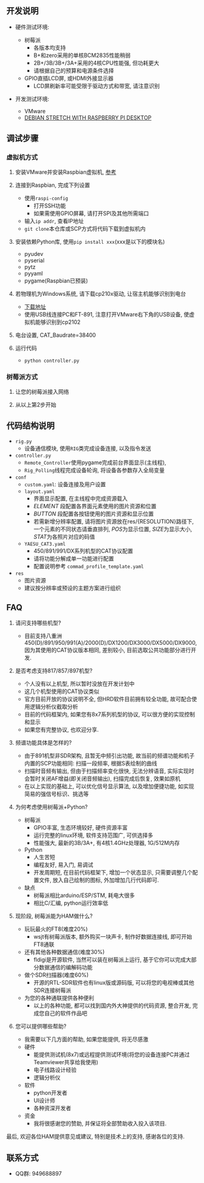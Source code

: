 ## 开发说明

- 硬件测试环境:
    - 树莓派
        - 各版本均支持
        - B+和zero采用的单核BCM2835性能稍弱
        - 2B+/3B/3B+/3A+采用的4核CPU性能强, 但功耗更大
        - 请根据自己的预算和电源条件选择
    - GPIO直插LCD屏, 或HDMI外接显示器
        - LCD屏刷新率可能受限于驱动方式和带宽, 请注意识别
    
- 开发测试环境:
    - VMware
    - [DEBIAN STRETCH WITH RASPBERRY PI DESKTOP](https://www.raspberrypi.org/downloads/raspberry-pi-desktop/ "下载地址")

## 调试步骤

### 虚拟机方式

1. 安装VMware并安装Raspbian虚拟机, [参考](https://www.jianshu.com/p/1a65cb0b8f58 "安装参考")

2. 连接到Raspbian, 完成下列设置
    - 使用`raspi-config`
        - 打开SSH功能
        - 如果需使用GPIO屏幕, 请打开SPI及其他所需端口
    - 输入`ip addr`, 查看IP地址
    - `git clone`本仓库或SCP方式将代码下载到虚拟机内

3. 安装依赖Python库, 使用`pip install xxx`(xxx是以下的模块名)
    - pyudev
    - pyserial
    - pytz
    - pyyaml
    - pygame(Raspbian已预装)
    
4. 若物理机为Windows系统, 请下载cp210x驱动, 让宿主机能够识别到电台
    - [下载地址](https://www.silabs.com/products/development-tools/software/usb-to-uart-bridge-vcp-drivers "cp210x驱动下载地址")
    - 使用USB线连接PC和FT-891, 注意打开VMware右下角的USB设备, 使虚拟机能够识别到cp2102

5. 电台设置, CAT_Baudrate=38400

6. 运行代码
    - `python controller.py`

### 树莓派方式

1. 让您的树莓派接入网络

2. 从以上第2步开始


## 代码结构说明

- `rig.py`
    - 设备通信模块, 使用`RIG`类完成设备连接, 以及指令发送
- `controller.py`
    - `Remote_Controller`使用pygame完成前台界面显示(主线程), 
    - `Rig_Polling`线程完成设备轮询, 将设备各参数存入全局变量
- `conf`
    - `custom.yaml`: 设备连接及用户设置
    - `layout.yaml`
        - 界面显示配置, 在主线程中完成资源载入
        - *ELEMENT* 段配置各界面元素使用的图片资源和位置
        - *BUTTON* 段配置各按钮使用的图片资源和显示位置
        - 若需新增分辨率配置, 请将图片资源放在res/{RESOLUTION}路径下, 一个元素的不同状态请垂直排列, *POS*为显示位置, *SIZE*为显示大小, *STAT*为各照片对应的码值
    - `YAESU_CAT3.yaml`
        - 450/891/991/DX系列机型的CAT协议配置
        - 请将功能分解成单一功能进行配置
        - 配置说明参考 `commad_profile_template.yaml`
- `res`
    - 图片资源
    - 建议按分辨率或预设的主题方案进行组织

## FAQ

1. 请问支持哪些机型?

    - 目前支持八重洲450(D)/891/950/991(A)/2000(D)/DX1200/DX3000/DX5000/DX9000, 因为其使用的CAT协议版本相同, 差别较小, 目前选取公共功能部分进行开发.

2. 是否考虑支持817/857/897机型?

    - 个人没有以上机型, 所以暂时没放在开发计划中
    - 这几个机型使用的CAT协议类似
    - 官方目前开放的协议说明不全, 但HRD软件目前拥有较全功能, 故可配合使用逻辑分析仪截取分析
    - 目前的代码框架内, 如果您有8x7系列机型的协议, 可以很方便的实现控制和显示
    - 如果您有完整协议, 也欢迎分享.


3. 频谱功能具体是怎样的?

    - 由于891机型非SDR架构, 且暂无中频引出功能, 故当前的频谱功能和机子内置的SCP功能相同: 扫描一段频率, 根据S表绘制的曲线
    - 扫描时音频有输出, 但由于扫描频率变化很快, 无法分辨语音, 实际实现时会暂时关闭AF增益(即关闭音频输出), 扫描完成后恢复, 效果如原机
    - 在以上实现的基础上, 可以优化信号显示算法, 以及增加便捷功能, 如实现简易的强信号标识、挑选等

4. 为何考虑使用树莓派+Python?

    - 树莓派
        - GPIO丰富, 生态环境较好, 硬件资源丰富
        - 运行完整的linux环境, 软件支持范围广, 可供选择多
        - 性能强大, 最新的3B/3A+, 有4核1.4GHz处理器, 1G/512M内存
    - Python
        - 人生苦短
        - 编程友好, 易入门, 易调试
        - 开发周期短, 在目前代码框架下, 增加一个状态显示, 只需要调整几个配置文件, 放入自己绘制的图标, 外加增加几行代码即可.
    - 缺点
        - 树莓派相比arduino/ESP/STM, 耗电大很多
        - 相比C/汇编, python运行效率低

5. 现阶段, 树莓派能为HAM做什么?

    - 玩玩最火的FT8(难度20%)
        - wsjt有树莓派版本, 额外购买一块声卡, 制作好数据连接线, 即可开始FT8通联
    - 还有其他各种数据通信(难度30%)
        - fldigi是开源软件, 当然可以装在树莓派上运行, 基于它你可以完成大部分数据通信的编解码功能
    - 做个SDR扫描器(难度60%)
        - 开源的RTL-SDR软件也有linux版或源码版, 可以将您的电视棒或其他SDR连接树莓派
    - 为您的各种通联提供各种便利
        - 以上的各种功能, 都可以找到国内外大神提供的代码资源, 整合开发, 完成您自己的软件作品吧

6. 您可以提供哪些帮助?

    - 我需要以下几方面的帮助, 如果您能提供, 将无尽感激
    - 硬件
        - 能提供测试机(8x7)或远程提供测试环境(将您的设备连接PC并通过Teamviewer共享给我使用)
        - 电子线路设计经验
        - 逻辑分析仪
    - 软件
        - python开发者
        - UI设计师
        - 各种资深开发者
    - 资金
        - 我将很感谢您的赞助, 并保证将全部赞助收入投入该项目.

最后, 欢迎各位HAM提供意见或建议, 特别是技术上的支持, 感谢各位的支持.

## 联系方式

- QQ群: 949688897